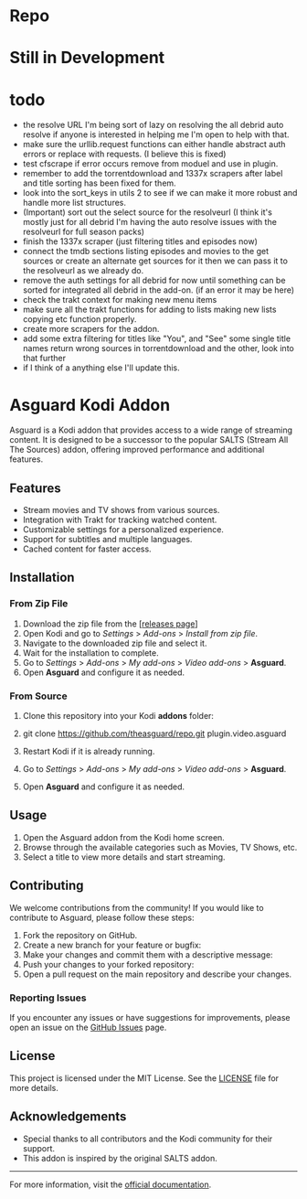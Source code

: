 # Repo


# Still in Development

# todo 
- the resolve URL I'm being sort of lazy on resolving the all debrid auto resolve if anyone is interested in helping me I'm open to help with that. 
- make sure the urllib.request functions can either handle abstract auth errors or replace with requests. (I believe this is fixed)
- test cfscrape if error occurs remove from moduel and use in plugin.
- remember to add the torrentdownload and 1337x scrapers after label and title sorting has been fixed for them.
- look into the sort_keys in utils 2 to see if we can make it more robust and handle more list structures.
- (Important) sort out the select source for the resolveurl (I think it's mostly just for all debrid I'm having the auto resolve issues with the resolveurl for full season packs)
- finish the 1337x scraper (just filtering titles and episodes now)
- connect the tmdb sections listing episodes and movies to the get sources or create an alternate get sources for it then we can pass it to the resolveurl as we already do. 
- remove the auth settings for all debrid for now until something can be sorted for integrated all debrid in the add-on. (if an error it may be here)
- check the trakt context for making new menu items
- make sure all the trakt functions for adding to lists making new lists copying etc function properly.
- create more scrapers for the addon.
- add some extra filtering for titles like "You", and "See" some single title names return wrong sources in torrentdownload and the other, look into that further 
- if I think of a anything else I'll update this. 

# Asguard Kodi Addon
Asguard is a Kodi addon that provides access to a wide range of streaming content. It is designed to be a successor to the popular SALTS (Stream All The Sources) addon, offering improved performance and additional features.

## Features

- Stream movies and TV shows from various sources.
- Integration with Trakt for tracking watched content.
- Customizable settings for a personalized experience.
- Support for subtitles and multiple languages.
- Cached content for faster access.

## Installation

### From Zip File

1. Download the zip file from the [[releases page](https://github.com/theasguard/Repo/releases/expanded_assets/release)]
2. Open Kodi and go to _Settings_ > _Add-ons_ > _Install from zip file_.
3. Navigate to the downloaded zip file and select it.
4. Wait for the installation to complete.
5. Go to _Settings_ > _Add-ons_ > _My add-ons_ > _Video add-ons_ > **Asguard**.
6. Open **Asguard** and configure it as needed.

### From Source

1. Clone this repository into your Kodi **addons** folder:
2. git clone https://github.com/theasguard/repo.git plugin.video.asguard

2. Restart Kodi if it is already running.
3. Go to _Settings_ > _Add-ons_ > _My add-ons_ > _Video add-ons_ > **Asguard**.
4. Open **Asguard** and configure it as needed.

## Usage

1. Open the Asguard addon from the Kodi home screen.
2. Browse through the available categories such as Movies, TV Shows, etc.
3. Select a title to view more details and start streaming.

## Contributing

We welcome contributions from the community! If you would like to contribute to Asguard, please follow these steps:

1. Fork the repository on GitHub.
2. Create a new branch for your feature or bugfix:
3. Make your changes and commit them with a descriptive message:
4.  Push your changes to your forked repository:
5. Open a pull request on the main repository and describe your changes.

### Reporting Issues

If you encounter any issues or have suggestions for improvements, please open an issue on the [GitHub Issues](https://github.com/theasguard/repo/issues) page.

## License

This project is licensed under the MIT License. See the [LICENSE](LICENSE) file for more details.

## Acknowledgements

- Special thanks to all contributors and the Kodi community for their support.
- This addon is inspired by the original SALTS addon.

---

For more information, visit the [official documentation](https://github.com/theasguard/Repo/wiki).
